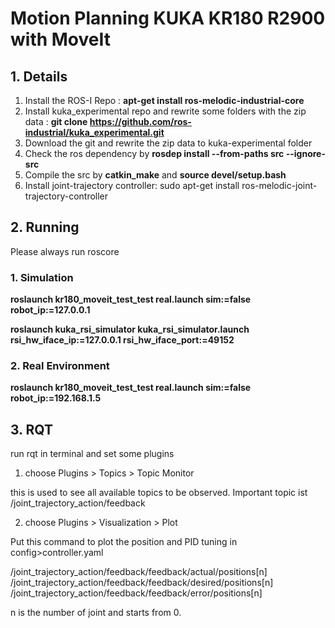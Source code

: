 # Motion Planning KUKA KR180 R2900 with MoveIt

## 1. Details
1.  Install the ROS-I Repo : **apt-get install ros-melodic-industrial-core**
2.  Install kuka_experimental repo and rewrite some folders with the zip data : **git clone https://github.com/ros-industrial/kuka_experimental.git**
3.  Download the git and rewrite the zip data to kuka-experimental folder
3. Check the ros dependency by **rosdep install --from-paths src --ignore-src**
4. Compile the src by **catkin_make** and **source devel/setup.bash**
5. Install joint-trajectory controller:  sudo apt-get install ros-melodic-joint-trajectory-controller


## 2. Running
Please always run roscore
### 1. Simulation
**roslaunch kr180_moveit_test_test real.launch sim:=false robot_ip:=127.0.0.1** 

**roslaunch kuka_rsi_simulator kuka_rsi_simulator.launch rsi_hw_iface_ip:=127.0.0.1 rsi_hw_iface_port:=49152**

### 2. Real Environment
**roslaunch kr180_moveit_test_test real.launch sim:=false robot_ip:=192.168.1.5**

## 3. RQT

run rqt in terminal and set some plugins
1. choose Plugins > Topics > Topic Monitor

this is used to see all available topics to be observed.
Important topic ist /joint_trajectory_action/feedback

2. choose Plugins > Visualization > Plot

Put this command to plot the position and PID tuning in config>controller.yaml

/joint_trajectory_action/feedback/feedback/actual/positions[n]
/joint_trajectory_action/feedback/feedback/desired/positions[n]
/joint_trajectory_action/feedback/feedback/error/positions[n]

n is the number of joint and starts from 0.